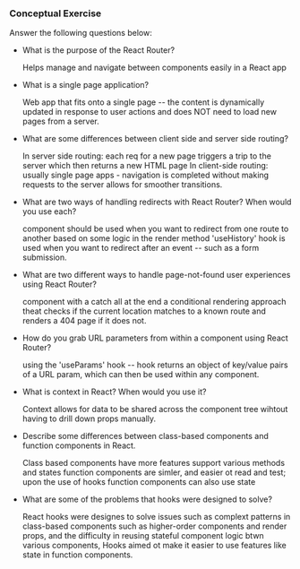 ### Conceptual Exercise

Answer the following questions below:

- What is the purpose of the React Router?

    Helps manage and navigate between components easily in a React app

- What is a single page application?

    Web app that fits onto a single page -- the content is dynamically updated in response to user actions and does NOT need to load new pages from a server.

- What are some differences between client side and server side routing?

    In server side routing: each req for a new page triggers a trip to the server which then returns a new HTML page
    In client-side routing: usually single page apps - navigation is completed without making requests to the server allows for smoother transitions.

- What are two ways of handling redirects with React Router? When would you use each?

    component should be used when you want to redirect from one route to another based on some logic in the render method
    'useHistory' hook is used when you want to redirect after an event -- such as a form submission.

- What are two different ways to handle page-not-found user experiences using React Router? 

    component with a catch all at the end
    a conditional rendering approach theat checks if the current location matches to a known route and renders a 404 page if it does not.


- How do you grab URL parameters from within a component using React Router?

    using the 'useParams' hook -- hook returns an object of key/value pairs of a URL param, which can then be used within any component.

- What is context in React? When would you use it?

    Context allows for data to be shared across the component tree wihtout having to drill down props manually.

- Describe some differences between class-based components and function
  components in React.

    Class based components have more features support various methods and states
    function components are simler, and easier ot read and test; upon the use of hooks function components can also use state

- What are some of the problems that hooks were designed to solve?

    React hooks were designes to solve issues such as complext patterns in class-based components such as higher-order components and render props, and the difficulty in reusing stateful component logic btwn various components, Hooks aimed ot make it easier to use features like state in function components.